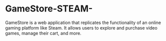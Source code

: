 # GameStore-STEAM-
GameStore is a web application that replicates the functionality of an online gaming platform like Steam. It allows users to explore and purchase video games, manage their cart, and more.
